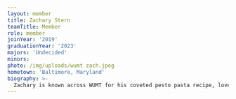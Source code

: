 ```yaml
---
layout: member
title: Zachary Stern
teamTitle: Member
role: member
joinYear: '2019'
graduationYear: '2023'
majors: 'Undecided'
minors: 
photo: /img/uploads/wumt zach.jpeg
hometown: 'Baltimore, Maryland'
biography: >-
  Zachary is known across WUMT for his coveted pesto pasta recipe, love for Thanksgiving, and frustration that Sunday practices almost always overlap with Ravens games. His biggest fears are stinkbugs and injustice. He joined mock trial to conquer them both.
---
```

